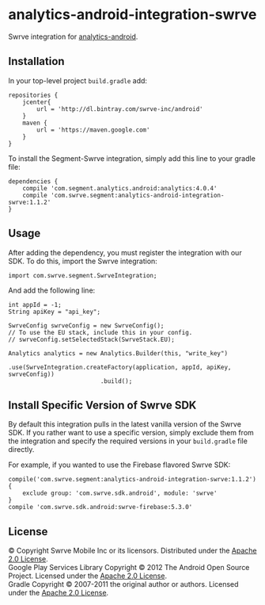 analytics-android-integration-swrve
======================================

Swrve integration for [analytics-android](https://github.com/segmentio/analytics-android).

## Installation

In your top-level project `build.gradle` add:

```
repositories {
    jcenter{
        url = 'http://dl.bintray.com/swrve-inc/android'
    }
    maven {
        url = 'https://maven.google.com'
    }
}
```

To install the Segment-Swrve integration, simply add this line to your gradle file:

```
dependencies {
    compile 'com.segment.analytics.android:analytics:4.0.4'
    compile 'com.swrve.segment:analytics-android-integration-swrve:1.1.2'
}
```

## Usage

After adding the dependency, you must register the integration with our SDK.  To do this, import the Swrve integration:


```
import com.swrve.segment.SwrveIntegration;
```

And add the following line:

```
int appId = -1;
String apiKey = "api_key";

SwrveConfig swrveConfig = new SwrveConfig();
// To use the EU stack, include this in your config.
// swrveConfig.setSelectedStack(SwrveStack.EU);

Analytics analytics = new Analytics.Builder(this, "write_key")
                          .use(SwrveIntegration.createFactory(application, appId, apiKey, swrveConfig))
                          .build();
```

## Install Specific Version of Swrve SDK

By default this integration pulls in the latest vanilla version of the Swrve SDK. If you rather want to use a specific version, simply exclude them from the integration and specify the required versions in your `build.gradle` file directly.

For example, if you wanted to use the Firebase flavored Swrve SDK:

```
compile('com.swrve.segment:analytics-android-integration-swrve:1.1.2') {
    exclude group: 'com.swrve.sdk.android', module: 'swrve'
}
compile 'com.swrve.sdk.android:swrve-firebase:5.3.0'
```

License
-------
© Copyright Swrve Mobile Inc or its licensors. Distributed under the [Apache 2.0 License](LICENSE).  
Google Play Services Library Copyright © 2012 The Android Open Source Project. Licensed under the [Apache 2.0 License](http://www.apache.org/licenses/LICENSE-2.0).  
Gradle Copyright © 2007-2011 the original author or authors. Licensed under the [Apache 2.0 License](http://www.apache.org/licenses/LICENSE-2.0).
